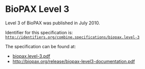 # BioPAX Level 3
Level 3 of BioPAX was published in July 2010.

Identifier for this specification is: [`http://identifiers.org/combine.specifications/biopax.level-3`](http://identifiers.org/combine.specifications/biopax.level-3)

The specification can be found at: 

* [biopax.level-3.pdf](./files/biopax.level-3.pdf)
* http://biopax.org/release/biopax-level3-documentation.pdf

